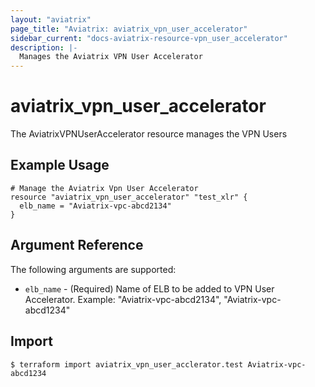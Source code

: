 ```yaml
---
layout: "aviatrix"
page_title: "Aviatrix: aviatrix_vpn_user_accelerator"
sidebar_current: "docs-aviatrix-resource-vpn_user_accelerator"
description: |-
  Manages the Aviatrix VPN User Accelerator
---
```


# aviatrix_vpn_user_accelerator

The AviatrixVPNUserAccelerator resource manages the VPN Users

## Example Usage

```hcl
# Manage the Aviatrix Vpn User Accelerator
resource "aviatrix_vpn_user_accelerator" "test_xlr" {
  elb_name = "Aviatrix-vpc-abcd2134"
}
```

## Argument Reference

The following arguments are supported:

* `elb_name` - (Required) Name of ELB to be added to VPN User Accelerator. Example: "Aviatrix-vpc-abcd2134", "Aviatrix-vpc-abcd1234"

## Import

```
$ terraform import aviatrix_vpn_user_acclerator.test Aviatrix-vpc-abcd1234
```
